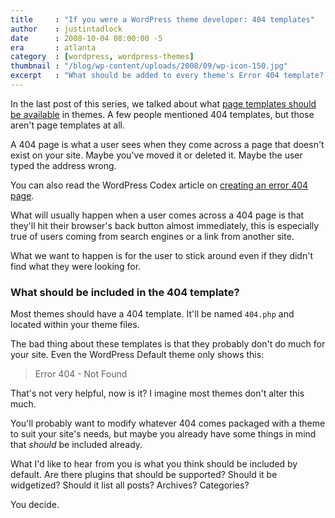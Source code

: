 ```yaml
---
title     : "If you were a WordPress theme developer: 404 templates"
author    : justintadlock
date      : 2008-10-04 08:00:00 -5
era       : atlanta
category  : [wordpress, wordpress-themes]
thumbnail : "/blog/wp-content/uploads/2008/09/wp-icon-150.jpg"
excerpt   : "What should be added to every theme's Error 404 template?  This is the second part in a series called <em>If you were a WordPress theme developer...</em>"
---
```


In the last post of this series, we talked about what <a href="http://justintadlock.com/archives/2008/10/02/if-you-were-a-wordpress-theme-developer-page-templates" title="What page templates should be available?">page templates should be available</a> in themes.  A few people mentioned 404 templates, but those aren't page templates at all.

A 404 page is what a user sees when they come across a page that doesn't exist on your site.  Maybe you've moved it or deleted it.  Maybe the user typed the address wrong.

You can also read the WordPress Codex article on <a href="http://codex.wordpress.org/Creating_an_Error_404_Page" title="Creating an error 404 page">creating an error 404 page</a>.

What will usually happen when a user comes across a 404 page is that they'll hit their browser's back button almost immediately, this is especially true of users coming from search engines or a link from another site.

What we want to happen is for the user to stick around even if they didn't find what they were looking for.

<h3>What should be included in the 404 template?</h3>

Most themes should have a 404 template.  It'll be named <code>404.php</code> and located within your theme files.

The bad thing about these templates is that they probably don't do much for your site.  Even the WordPress Default theme only shows this:

<blockquote>
Error 404 - Not Found
</blockquote>

That's not very helpful, now is it?  I imagine most themes don't alter this much.

You'll probably want to modify whatever 404 comes packaged with a theme to suit your site's needs, but maybe you already have some things in mind that <em>should</em> be included already.

What I'd like to hear from you is what you think should be included by default.  Are there plugins that should be supported?  Should it be widgetized?  Should it list all posts?  Archives?  Categories?

You decide.
